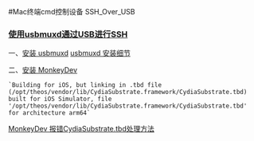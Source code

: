 #Mac终端cmd控制设备 SSH_Over_USB

### [使用usbmuxd通过USB进行SSH](https://iphonedevwiki.net/index.php/SSH_Over_USB)
 
一、[安装 usbmuxd](https://github.com/libimobiledevice/usbmuxd)
    [usbmuxd 安装细节](https://www.jianshu.com/p/49c4386ad9cc?utm_campaign=maleskine&utm_content=note&utm_medium=seo_notes&utm_source=recommendation)
    
二、[安装 MonkeyDev](https://github.com/AloneMonkey/MonkeyDev/wiki)
    
    `Building for iOS, but linking in .tbd file (/opt/theos/vendor/lib/CydiaSubstrate.framework/CydiaSubstrate.tbd) built for iOS Simulator, file '/opt/theos/vendor/lib/CydiaSubstrate.framework/CydiaSubstrate.tbd' for architecture arm64`
    
   [MonkeyDev 报错CydiaSubstrate.tbd处理方法](https://www.jianshu.com/p/060be025eb13)
    
 
   

